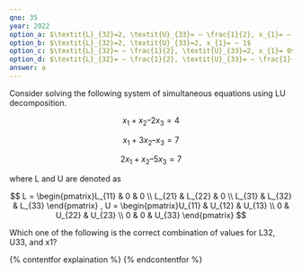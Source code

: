 ```yaml
---
qno: 35
year: 2022
option_a: $\textit{L}_{32}=2, \textit{U}_{33}= – \frac{1}{2}, x_{1}= – 1$
option_b: $\textit{L}_{32}=2, \textit{U}_{33}=2, x_{1}= – 1$
option_c: $\textit{L}_{32}= – \frac{1}{2}, \textit{U}_{33}=2, x_{1}= 0$
option_d: $\textit{L}_{32}= – \frac{1}{2}, \textit{U}_{33}= – \frac{1}{2}, x_{1}= 0$
answer: a
---
```


Consider solving the following system of simultaneous equations using LU decomposition. 

$$x_{1} + x_{2} – 2x_{3} = 4$$

$$x_{1} + 3x_{2} – x_{3} = 7$$

$$2x_{1} + x_{2} – 5x_{3} = 7$$

where L and U are denoted as


$$
L = \begin{pmatrix}L_{11} & 0 & 0 \\ L_{21} & L_{22} & 0 \\ L_{31} & L_{32} & L_{33} \end{pmatrix} , U = \begin{pmatrix}U_{11} & U_{12} & U_{13} \\ 0 & U_{22} & U_{23} \\ 0 & 0 & U_{33} \end{pmatrix}
$$


Which one of the following is the correct combination of values for L32, U33, and x1? 

{% contentfor explaination %}
{% endcontentfor %}